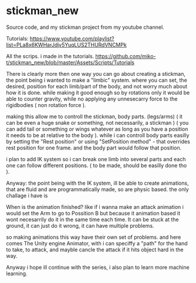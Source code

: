 # stickman_new
Source code, and my stickman project from my youtube channel.

Tutorials:
https://www.youtube.com/playlist?list=PLa8x6KWHarJdjv5YuqLUS2THURdVNCMPk

All the scrips. i made in the tutorials.
https://github.com/miko-t/stickman_new/blob/master/Assets/Scripts/Tutorials


There is clearly more then one way you can go about creating a stickman,
the point being i wanted to make a "limbic" system. where you can set, the desired,
position for each limb/part of the body, and not worry much about how it is done.
while making it good enough so by rotations only it would be able to counter gravity,
while no applying any unnesecarry force to the rigidbodies ( non rotation force ).

making this allow me to controll the stickman, body parts. (legs/arms) 
( it can be even a huge snake or something, not necessarily, a stickman )
( you can add tail or something or wings whatever as long as you have a position it needs to be at relative to the body ).
while i can controll body parts easilly by setting the "Rest position" 
or using "SetPosition method" - that overrides rest position for one frame.
and the body part would follow that position.

i plan to add IK system so i can break one limb into several parts and each one can follow different positions.
( to be made, should be easilly done tho ).


Anyway: the point being with the IK system, ill be able to create animations,
that are fluid and are programmatically made, so are physic based.
the only challage i have is

When is the animation finished? like if i wanna make an attack animation i would set the Arm to go to Possition B
but because it animation based it wont necesarrily do it in the same time each time.
It can be stuck at the ground, it can just do it wrong, it can have multiple problems.

so making animations this way have their own set of problems.
and here comes The Unity engine Animator, with i can speciffy a "path" for the hand to take, to attack,
and mayble cancle the attack if it hits object hard in the way.

Anyway i hope ill continue with the series, i also plan to learn more machine learning.


